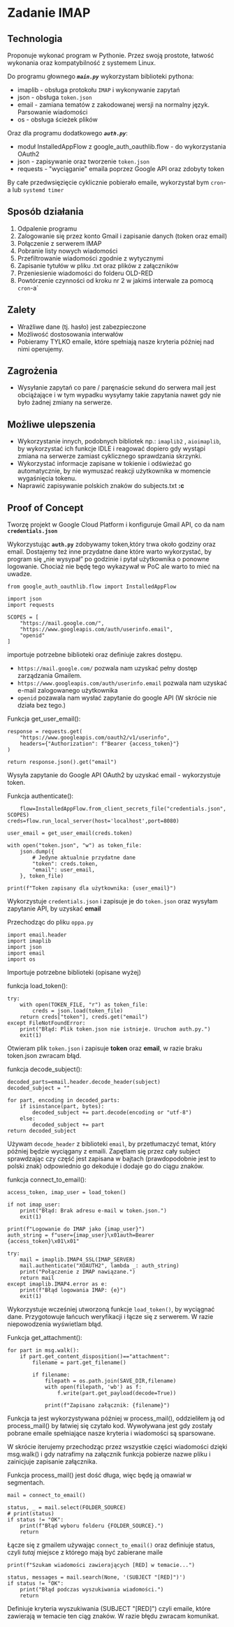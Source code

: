 # Zadanie IMAP
## Technologia
Proponuje wykonać program w Pythonie. Przez swoją prostote, łatwość wykonania oraz kompatybilność z systemem Linux.

Do programu głownego ***`main.py`*** wykorzystam biblioteki pythona:
- imaplib - obsługa protokołu `IMAP` i wykonywanie zapytań
- json - obsługa `token.json` 
- email - zamiana tematów z zakodowanej wersji na normalny język. Parsowanie wiadomości
- os - obsługa ścieżek plików

Oraz dla programu dodatkowego ***`auth.py`***:
- moduł InstalledAppFlow z  google_auth_oauthlib.flow - do wykorzystania OAuth2 
- json - zapisywanie oraz tworzenie ``token.json``
- requests - "wyciąganie" emaila poprzez Google API oraz zdobyty token

By całe przedwsięzięcie cyklicznie pobierało emaile, wykorzystał bym `cron`-a lub `systemd timer`
## Sposób działania 
1.	Odpalenie programu
2.	Zalogowanie się przez konto Gmail i zapisanie danych (token oraz email)
3.	Połączenie z serwerem IMAP
4.	Pobranie listy nowych wiadomości
5.	Przefiltrowanie wiadomości zgodnie z wytycznymi
6.	Zapisanie tytułów w pliku .txt oraz plików z załączników
7.	Przeniesienie wiadomości do folderu OLD-RED
8.	Powtórzenie czynności od kroku nr 2 w jakimś interwale za pomocą `cron`-a`

## Zalety
- 	Wrażliwe dane (tj. hasło) jest zabezpieczone
- Możliwość dostosowania interwałów
- Pobieramy TYLKO emaile, które spełniają nasze kryteria później nad nimi operujemy.
## Zagrożenia
- 	Wysyłanie zapytań co pare / paręnaście sekund do serwera mail jest obciążające i w tym wypadku wysyłamy takie zapytania nawet gdy nie było żadnej zmiany na serwerze.

## Możliwe ulepszenia
-	Wykorzystanie innych, podobnych bibliotek np.: `imaplib2` , `aioimaplib`, by wykorzystać ich funkcje IDLE i reagować dopiero gdy wystąpi zmiana na serwerze zamiast cyklicznego sprawdzania skrzynki.
- 	Wykorzystać informacje zapisane w tokienie i odświeżać go automatycznie, by nie wymuszać reakcji użytkownika w momencie wygaśnięcia tokenu.
- 	Naprawić zapisywanie polskich znaków do subjects.txt **:c**

## Proof of Concept
Tworzę projekt w Google Cloud Platform i konfiguruje Gmail API, co da nam **`credentials.json`** 

Wykorzystując **`auth.py`** zdobywamy token,który trwa około godziny oraz email. Dostajemy też inne przydatne dane które warto wykorzystać, by program się „nie wysypał” po godzinie i pytał użytkownika o ponowne logowanie.
Chociaż nie będę tego wykazywał w PoC ale warto to mieć na uwadze. 

    from google_auth_oauthlib.flow import InstalledAppFlow

    import json
    import requests

    SCOPES = [
        "https://mail.google.com/",
        "https://www.googleapis.com/auth/userinfo.email",
        "openid"
    ] 

importuje potrzebne biblioteki oraz definiuje zakres dostępu. 
- `https://mail.google.com/` pozwala nam uzyskać pełny dostęp zarządzania Gmailem.
- `https://www.googleapis.com/auth/userinfo.email` pozwala nam uzyskać e-mail zalogowanego użytkownika
- `openid` pozawala nam wysłać zapytanie do google API (W skrócie nie działa bez tego.)

Funkcja get_user_email():
    
    response = requests.get(
        "https://www.googleapis.com/oauth2/v1/userinfo",
        headers={"Authorization": f"Bearer {access_token}"}
    )
    
    return response.json().get("email")

Wysyła zapytanie do Google API OAuth2 by uzyskać email - wykorzystuje token.

Funkcja authenticate():

        flow=InstalledAppFlow.from_client_secrets_file("credentials.json", SCOPES)
    creds=flow.run_local_server(host='localhost',port=8080)

    user_email = get_user_email(creds.token)

    with open("token.json", "w") as token_file:
        json.dump({
            # Jedyne aktualnie przydatne dane
            "token": creds.token,
            "email": user_email,
        }, token_file)

    print(f"Token zapisany dla użytkownika: {user_email}")

Wykorzystuje `credentials.json` i zapisuje je do `token.json` oraz wysyłam zapytanie API, by uzyskać **email**

Przechodząc do pliku `oppa.py` 

    import email.header
    import imaplib
    import json
    import email
    import os

Importuje potrzebne biblioteki (opisane wyżej)

funkcja load_token():

    try:
        with open(TOKEN_FILE, "r") as token_file:
            creds = json.load(token_file)
        return creds["token"], creds.get("email")
    except FileNotFoundError:
        print("Błąd: Plik token.json nie istnieje. Uruchom auth.py.")
        exit(1)

Otwieram plik `token.json` i zapisuje **token** oraz **email**, w razie braku token.json zwracam błąd.

funkcja decode_subject():

    decoded_parts=email.header.decode_header(subject)
    decoded_subject = ""

    for part, encoding in decoded_parts:
        if isinstance(part, bytes):
            decoded_subject += part.decode(encoding or "utf-8")
        else:
            decoded_subject += part
    return decoded_subject

Używam `decode_header` z biblioteki `email`, by przetłumaczyć temat, który później będzie wyciągany z emaili.
Zapętlam się przez cały subject sprawdzając czy część jest zapisana w bajtach (prawdopodobnie jest to polski znak) odpowiednio go dekoduje i dodaje go do ciągu znaków.

funkcja connect_to_email():

    access_token, imap_user = load_token()

    if not imap_user:
        print("Błąd: Brak adresu e-mail w token.json.")
        exit(1)

    print(f"Logowanie do IMAP jako {imap_user}")
    auth_string = f"user={imap_user}\x01auth=Bearer {access_token}\x01\x01"

    try:
        mail = imaplib.IMAP4_SSL(IMAP_SERVER)
        mail.authenticate("XOAUTH2", lambda _: auth_string)
        print("Połączenie z IMAP nawiązane.")
        return mail
    except imaplib.IMAP4.error as e:
        print(f"Błąd logowania IMAP: {e}")
        exit(1)

Wykorzystuje wcześniej utworzoną funkcje `load_token()`, by wyciągnać dane.
Przygotowuje łańcuch weryfikacji i łącze się z serwerem. W razie niepowodzenia wyświetlam błąd.
 
Funkcja get_attachment():
    
    for part in msg.walk():
        if part.get_content_disposition()=="attachment":
            filename = part.get_filename()

            if filename:
                filepath = os.path.join(SAVE_DIR,filename)
                with open(filepath, 'wb') as f:
                    f.write(part.get_payload(decode=True))

                print(f"Zapisano załącznik: {filename}")

Funkcja ta jest wykorzystywana później w process_mail(), oddzieliłem ją od process_mail() by łatwiej się czytało kod.
Wywoływana jest gdy zostały pobrane emaile spełniające nasze kryteria i wiadomości są sparsowane.

W skrócie iterujemy przechodząc przez wszystkie części wiadomości dzięki msg.walk() i gdy natrafimy na załącznik funkcja pobierze nazwe pliku i zainicjuje zapisanie załącznika.



Funkcja process_mail() jest dość długa, więc będę ją omawiał w segmentach.

    mail = connect_to_email()

    status, _ = mail.select(FOLDER_SOURCE)
    # print(status)
    if status != "OK":
        print(f"Błąd wyboru folderu {FOLDER_SOURCE}.")
        return


Łącze się z gmailem używając `connect_to_email()` oraz definiuje status, czyli *tutaj* miejsce z którego mają być zabierane maile

    print(f"Szukam wiadomości zawierających [RED] w temacie...")

    status, messages = mail.search(None, '(SUBJECT "[RED]")')
    if status != "OK":
        print("Błąd podczas wyszukiwania wiadomości.")
        return

Definiuje kryteria wyszukiwania (SUBJECT "[RED]") czyli emaile, które zawierają w temacie ten ciąg znaków. W razie błędu zwracam komunikat.



